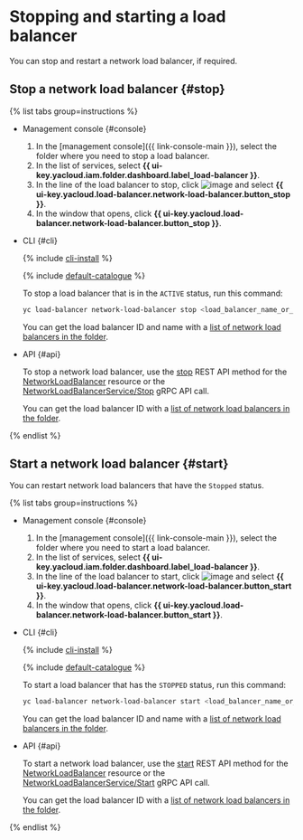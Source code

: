 # Stopping and starting a load balancer

You can stop and restart a network load balancer, if required.

## Stop a network load balancer {#stop}

{% list tabs group=instructions %}

- Management console {#console}

   1. In the [management console]({{ link-console-main }}), select the folder where you need to stop a load balancer.
   1. In the list of services, select **{{ ui-key.yacloud.iam.folder.dashboard.label_load-balancer }}**.
   1. In the line of the load balancer to stop, click ![image](../../_assets/console-icons/ellipsis.svg) and select **{{ ui-key.yacloud.load-balancer.network-load-balancer.button_stop }}**.
   1. In the window that opens, click **{{ ui-key.yacloud.load-balancer.network-load-balancer.button_stop }}**.

- CLI {#cli}

   {% include [cli-install](../../_includes/cli-install.md) %}

   {% include [default-catalogue](../../_includes/default-catalogue.md) %}

   To stop a load balancer that is in the `ACTIVE` status, run this command:

   ```bash
   yc load-balancer network-load-balancer stop <load_balancer_name_or_ID>
   ```

   You can get the load balancer ID and name with a [list of network load balancers in the folder](load-balancer-list.md#list).

- API {#api}

   To stop a network load balancer, use the [stop](../api-ref/NetworkLoadBalancer/stop.md) REST API method for the [NetworkLoadBalancer](../api-ref/NetworkLoadBalancer/index.md) resource or the [NetworkLoadBalancerService/Stop](../api-ref/grpc/network_load_balancer_service.md#Stop) gRPC API call.

   You can get the load balancer ID with a [list of network load balancers in the folder](load-balancer-list.md#list).

{% endlist %}

## Start a network load balancer {#start}

You can restart network load balancers that have the `Stopped` status.

{% list tabs group=instructions %}

- Management console {#console}

   1. In the [management console]({{ link-console-main }}), select the folder where you need to start a load balancer.
   1. In the list of services, select **{{ ui-key.yacloud.iam.folder.dashboard.label_load-balancer }}**.
   1. In the line of the load balancer to start, click ![image](../../_assets/console-icons/ellipsis.svg) and select **{{ ui-key.yacloud.load-balancer.network-load-balancer.button_start }}**.
   1. In the window that opens, click **{{ ui-key.yacloud.load-balancer.network-load-balancer.button_start }}**.

- CLI {#cli}

   {% include [cli-install](../../_includes/cli-install.md) %}

   {% include [default-catalogue](../../_includes/default-catalogue.md) %}

   To start a load balancer that has the `STOPPED` status, run this command:

   ```bash
   yc load-balancer network-load-balancer start <load_balancer_name_or_ID>
   ```

   You can get the load balancer ID and name with a [list of network load balancers in the folder](load-balancer-list.md#list).

- API {#api}

   To start a network load balancer, use the [start](../api-ref/NetworkLoadBalancer/start.md) REST API method for the [NetworkLoadBalancer](../api-ref/NetworkLoadBalancer/index.md) resource or the [NetworkLoadBalancerService/Start](../api-ref/grpc/network_load_balancer_service.md#Start) gRPC API call.

   You can get the load balancer ID with a [list of network load balancers in the folder](load-balancer-list.md#list).

{% endlist %}

